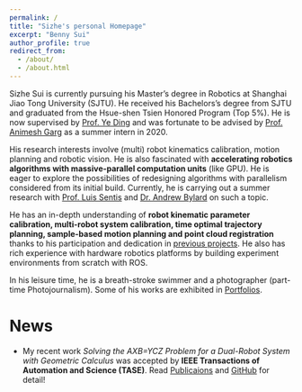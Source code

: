 ```yaml
---
permalink: /
title: "Sizhe's personal Homepage"
excerpt: "Benny Sui"
author_profile: true
redirect_from: 
  - /about/
  - /about.html
---
```


Sizhe Sui is currently pursuing his Master’s degree in Robotics at Shanghai Jiao Tong University (SJTU). He received his Bachelors’s degree from SJTU and graduated from the Hsue-shen Tsien Honored Program (Top 5%). He is now supervised by [Prof. Ye Ding](https://www.researchgate.net/profile/Ye-Ding-10) and was fortunate to be advised by [Prof. Animesh Garg](https://animesh.garg.tech/) as a summer intern in 2020.

His research interests involve (multi) robot kinematics calibration, motion planning and robotic vision. He is also fascinated with <b>accelerating robotics algorithms with massive-parallel computation units</b> (like GPU). He is eager to explore the possibilities of redesigning algorithms with parallelism considered from its initial build. Currently, he is carrying out a summer research with [Prof. Luis Sentis](https://www.ae.utexas.edu/people/faculty/faculty-directory/sentis) and [Dr. Andrew Bylard](https://stanfordasl.github.io//people/andrew-bylard/) on such a topic.

He has an in-depth understanding of <b>robot kinematic parameter calibration, multi-robot system calibration, time optimal trajectory planning, sample-based motion planning and point cloud registration</b> thanks to his participation and dedication in [previous projects](https://ssz990220.github.io/projects/). He also has rich experience with hardware robotics platforms by building experiment environments from scratch with ROS.

In his leisure time, he is a breath-stroke swimmer and a photographer (part-time Photojournalism). Some of his works are exhibited in [Portfolios](https://ssz990220.github.io/portfolio/).

# News
* My recent work <i>Solving the AXB=YCZ Problem for a Dual-Robot System with Geometric Calculus</i> was accepted by <b>IEEE Transactions of Automation and Science (TASE)</b>. Read [Publicaions](https://ssz990220.github.io/publications/) and [GitHub](https://github.com/Ssz990220/GC_DualRobot) for detail!

<script type='text/javascript' id='clustrmaps' src='//cdn.clustrmaps.com/map_v2.js?cl=ffffff&w=150&t=n&d=fJcIbxjpwHENo4fxVaMXyL0x2121MZhnCOv-m_ray-Y'></script>
